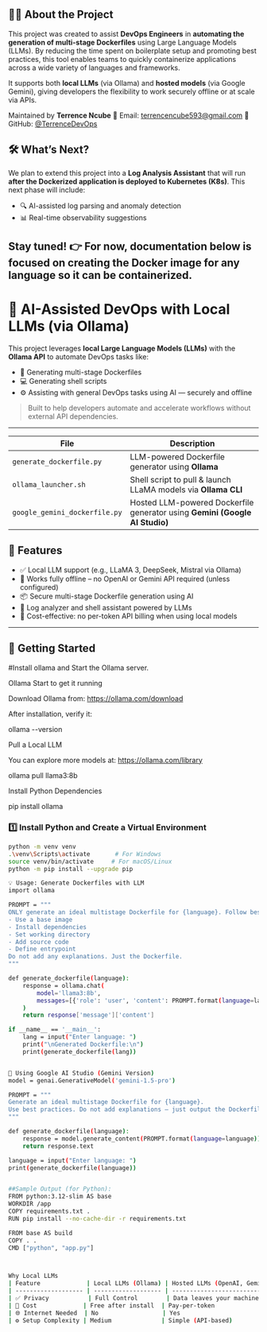 
## 👨‍💻 About the Project

This project was created to assist **DevOps Engineers** in **automating the generation of multi-stage Dockerfiles** using Large Language Models (LLMs). By reducing the time spent on boilerplate setup and promoting best practices, this tool enables teams to quickly containerize applications across a wide variety of languages and frameworks.

It supports both **local LLMs** (via Ollama) and **hosted models** (via Google Gemini), giving developers the flexibility to work securely offline or at scale via APIs.

Maintained by **Terrence Ncube**
📧 Email: [terrencencube593@gmail.com](mailto:terrencencube593@gmail.com)
🔗 GitHub: [@TerrenceDevOps](https://github.com/TerrenceDevOps)

## 🛠️ What’s Next?

We plan to extend this project into a **Log Analysis Assistant** that will run **after the Dockerized application is deployed to Kubernetes (K8s)**.
This next phase will include:

* 🔍 AI-assisted log parsing and anomaly detection
* 📊 Real-time observability suggestions


Stay tuned!
👉 For now, documentation below is focused on creating the Docker image for any language so it can be containerized.
---

# 🤖 AI-Assisted DevOps with Local LLMs (via Ollama)

This project leverages **local Large Language Models (LLMs)** with the **Ollama API** to automate DevOps tasks like:
- 🐳 Generating multi-stage Dockerfiles
- 💻 Generating shell scripts
- ⚙️ Assisting with general DevOps tasks using AI — securely and offline

> Built to help developers automate and accelerate workflows without external API dependencies.

---
| File                          | Description                                                                 |
| ----------------------------- | --------------------------------------------------------------------------- |
| `generate_dockerfile.py`      | LLM-powered Dockerfile generator using **Ollama**                           |
| `ollama_launcher.sh`          | Shell script to pull & launch LLaMA models via **Ollama CLI**               |
| `google_gemini_dockerfile.py` | Hosted LLM-powered Dockerfile generator using **Gemini (Google AI Studio)** |
## 🔧 Features

- ✅ Local LLM support (e.g., LLaMA 3, DeepSeek, Mistral via Ollama)
- 🔐 Works fully offline – no OpenAI or Gemini API required (unless configured)
- 📦 Secure multi-stage Dockerfile generation using AI
- 📁 Log analyzer and shell assistant powered by LLMs
- 💸 Cost-effective: no per-token API billing when using local models

---

## 🚀 Getting Started
#Install ollama and Start the Ollama server.

Ollama Start to get it running

Download Ollama from: https://ollama.com/download

After installation, verify it:

ollama --version

Pull a Local LLM

You can explore more models at: https://ollama.com/library

ollama pull llama3:8b

Install Python Dependencies

pip install ollama


### 1️⃣ Install Python and Create a Virtual Environment

```bash
python -m venv venv
.\venv\Scripts\activate       # For Windows
source venv/bin/activate     # For macOS/Linux
python -m pip install --upgrade pip

💡 Usage: Generate Dockerfiles with LLM
import ollama

PROMPT = """
ONLY generate an ideal multistage Dockerfile for {language}. Follow best practices:
- Use a base image
- Install dependencies
- Set working directory
- Add source code
- Define entrypoint
Do not add any explanations. Just the Dockerfile.
"""

def generate_dockerfile(language):
    response = ollama.chat(
        model='llama3:8b',
        messages=[{'role': 'user', 'content': PROMPT.format(language=language)}]
    )
    return response['message']['content']

if __name__ == '__main__':
    lang = input("Enter language: ")
    print("\nGenerated Dockerfile:\n")
    print(generate_dockerfile(lang))


🧠 Using Google AI Studio (Gemini Version)
model = genai.GenerativeModel('gemini-1.5-pro')

PROMPT = """
Generate an ideal multistage Dockerfile for {language}. 
Use best practices. Do not add explanations — just output the Dockerfile.
"""

def generate_dockerfile(language):
    response = model.generate_content(PROMPT.format(language=language))
    return response.text

language = input("Enter language: ")
print(generate_dockerfile(language))


##Sample Output (for Python):
FROM python:3.12-slim AS base
WORKDIR /app
COPY requirements.txt .
RUN pip install --no-cache-dir -r requirements.txt

FROM base AS build
COPY . .
CMD ["python", "app.py"]



Why Local LLMs
| Feature             | Local LLMs (Ollama) | Hosted LLMs (OpenAI, Gemini) |
| ------------------- | ------------------- | ---------------------------- |
| ✅ Privacy           | Full Control        | Data leaves your machine     |
| 💸 Cost             | Free after install  | Pay-per-token                |
| 🌐 Internet Needed  | No                  | Yes                          |
| ⚙️ Setup Complexity | Medium              | Simple (API-based)           |







